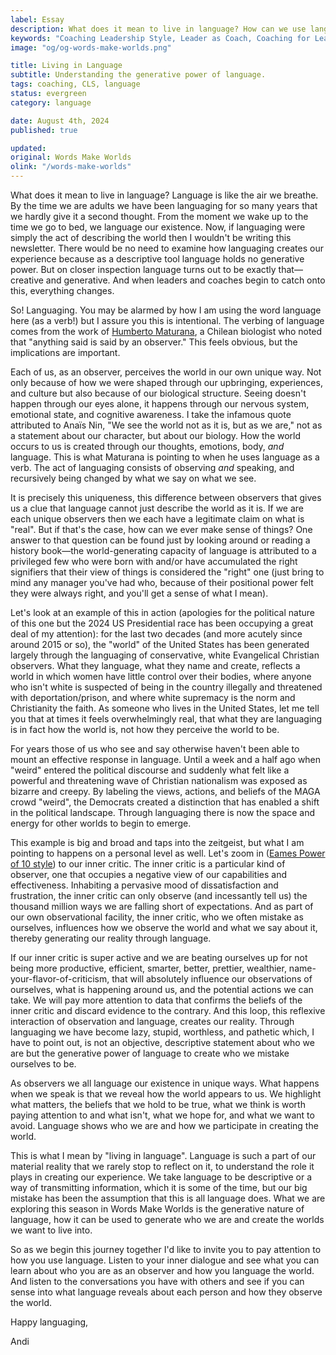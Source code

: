 ```yaml
---
label: Essay
description: What does it mean to live in language? How can we use language not just descriptively, but generatively and creatively?
keywords: "Coaching Leadership Style, Leader as Coach, Coaching for Leaders, Manager as Coach"
image: "og/og-words-make-worlds.png"

title: Living in Language
subtitle: Understanding the generative power of language.
tags: coaching, CLS, language
status: evergreen
category: language

date: August 4th, 2024
published: true

updated:
original: Words Make Worlds
olink: "/words-make-worlds"
---
```



What does it mean to live in language? Language is like the air we breathe. By the time we are adults we have been languaging for so many years that we hardly give it a second thought. From the moment we wake up to the time we go to bed, we language our existence. Now, if languaging were simply the act of describing the world then I wouldn't be writing this newsletter. There would be no need to examine how languaging creates our experience because as a descriptive tool language holds no generative power. But on closer inspection language turns out to be exactly that&mdash;creative and generative. And when leaders and coaches begin to catch onto this, everything changes.

So! Languaging. You may be alarmed by how I am using the word language here (as a verb!) but I assure you this is intentional. The verbing of language comes from the work of [Humberto Maturana](https://drive.google.com/file/d/1EPmMiaNKjf4LKIVnNw7dmIMh26Ske404/view?usp=share\_link), a Chilean biologist who noted that "anything said is said by an observer." This feels obvious, but the implications are important.

Each of us, as an observer, perceives the world in our own unique way. Not only because of how we were shaped through our upbringing, experiences, and culture but also because of our biological structure. Seeing doesn't happen through our eyes alone, it happens through our nervous system, emotional state, and cognitive awareness. I take the infamous quote attributed to Anaïs Nin, "We see the world not as it is, but as we are," not as a statement about our character, but about our biology. How the world occurs to us is created through our thoughts, emotions, body, _and_ language. This is what Maturana is pointing to when he uses language as a verb. The act of languaging consists of observing _and_ speaking, and recursively being changed by what we say on what we see.

It is precisely this uniqueness, this difference between observers that gives us a clue that language cannot just describe the world as it is. If we are each unique observers then we each have a legitimate claim on what is "real". But if that's the case, how can we ever make sense of things? One answer to that question can be found just by looking around or reading a history book&mdash;the world-generating capacity of language is attributed to a privileged few who were born with and/or have accumulated the right signifiers that their view of things is considered the "right" one (just bring to mind any manager you've had who, because of their positional power felt they were always right, and you'll get a sense of what I mean).

Let's look at an example of this in action (apologies for the political nature of this one but the 2024 US Presidential race has been occupying a great deal of my attention): for the last two decades (and more acutely since around 2015 or so), the "world" of the United States has been generated largely through the languaging of conservative, white Evangelical Christian observers. What they language, what they name and create, reflects a world in which women have little control over their bodies, where anyone who isn't white is suspected of being in the country illegally and threatened with deportation/prison, and where white supremacy is the norm and Christianity the faith. As someone who lives in the United States, let me tell you that at times it feels overwhelmingly real, that what they are languaging is in fact how the world is, not how they perceive the world to be.

For years those of us who see and say otherwise haven't been able to mount an effective response in language. Until a week and a half ago when "weird" entered the political discourse and suddenly what felt like a powerful and threatening wave of Christian nationalism was exposed as bizarre and creepy. By labeling the views, actions, and beliefs of the MAGA crowd "weird", the Democrats created a distinction that has enabled a shift in the political landscape. Through languaging there is now the space and energy for other worlds to begin to emerge.   

This example is big and broad and taps into the zeitgeist, but what I am pointing to happens on a personal level as well. Let's zoom in ([Eames Power of 10 style](https://www.youtube.com/watch?v=0fKBhvDjuy0)) to our inner critic. The inner critic is a particular kind of observer, one that occupies a negative view of our capabilities and effectiveness. Inhabiting a pervasive mood of dissatisfaction and frustration, the inner critic can only observe (and incessantly tell us) the thousand million ways we are falling short of expectations. And as part of our own observational facility, the inner critic, who we often mistake as ourselves, influences how we observe the world and what we say about it, thereby generating our reality through language.

If our inner critic is super active and we are beating ourselves up for not being more productive, efficient, smarter, better, prettier, wealthier, name-your-flavor-of-criticism, that will absolutely influence our observations of ourselves, what is happening around us, and the potential actions we can take. We will pay more attention to data that confirms the beliefs of the inner critic and discard evidence to the contrary. And this loop, this reflexive interaction of observation and language, creates our reality. Through languaging we have become lazy, stupid, worthless, and pathetic which, I have to point out, is not an objective, descriptive statement about who we are but the generative power of language to create who we mistake ourselves to be.    

As observers we all language our existence in unique ways. What happens when we speak is that we reveal how the world appears to us. We highlight what matters, the beliefs that we hold to be true, what we think is worth paying attention to and what isn't, what we hope for, and what we want to avoid. Language shows who we are and how we participate in creating the world.  

This is what I mean by "living in language". Language is such a part of our material reality that we rarely stop to reflect on it, to understand the role it plays in creating our experience. We take language to be descriptive or a way of transmitting information, which it is some of the time, but our big mistake has been the assumption that this is all language does. What we are exploring this season in Words Make Worlds is the generative nature of language, how it can be used to generate who we are and create the worlds we want to live into.

So as we begin this journey together I'd like to invite you to pay attention to how you use language. Listen to your inner dialogue and see what you can learn about who you are as an observer and how you language the world. And listen to the conversations you have with others and see if you can sense into what language reveals about each person and how they observe the world.

Happy languaging,

Andi
